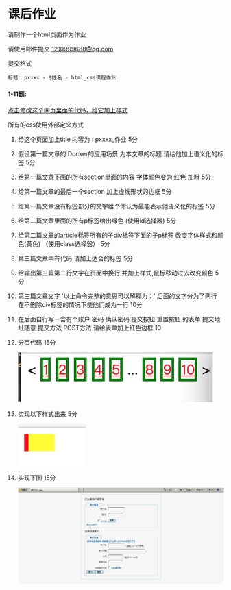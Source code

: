 # 课后作业

请制作一个html页面作为作业

请使用邮件提交 1210999688@qq.com

提交格式

    标题: pxxxx - $姓名 - html_css课程作业


#### 1-11题:
<a href="home_work_css.html">点击修改这个网页里面的代码，给它加上样式</a>

所有的css使用外部定义方式

1. 给这个页面加上title  内容为 : pxxxx_作业    5分
2. 假设第一篇文章的 Docker的应用场景 为本文章的标题 请给他加上语义化的标签  5分
3. 给第一篇文章下面的所有section里面的内容 字体颜色变为 红色 加粗 5分
4. 给第一篇文章的最后一个section 加上虚线形状的边框   5分


5. 给第一篇文章没有标签部分的文字给个你认为最能表示他语义化的标签   5分
6. 给第二篇文章里面的所有p标签给出绿色 (使用id选择器)   5分
7. 给第二篇文章的article标签所有的子div标签下面的子p标签 改变字体样式和颜色(黄色) （使用class选择器）  5分


8. 第三篇文章中有代码 请加上适合的标签  5分
9. 给输出第三篇第二行文字在页面中换行 并加上样式,鼠标移动过去改变颜色 5分
10. 第三篇文章文字  '以上命令完整的意思可以解释为：'  后面的文字分为了两行 在不删除div标签的情况下使他们成为一行 10分


11. 在后面自行写一含有个账户 密码 确认密码 提交按钮 重置按钮 的表单 提交地址随意  提交方法 POST方法 请给表单加上红色边框 10
12. 分页代码 15分

	![](../../pics/css/home_works/2.png)

13. 实现以下样式出来 5分

	![](../../pics/css/home_works/3.png)

14. 实现下图 15分

	![](../../pics/css/home_works/1.png)
